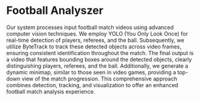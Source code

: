 # Football Analyszer

Our system processes input football match videos using advanced computer vision techniques. We employ YOLO (You Only Look Once) for real-time detection of players, referees, and the ball. Subsequently, we utilize ByteTrack to track these detected objects across video frames, ensuring consistent identification throughout the match. The final output is a video that features bounding boxes around the detected objects, clearly distinguishing players, referees, and the ball. Additionally, we generate a dynamic minimap, similar to those seen in video games, providing a top-down view of the match progression. This comprehensive approach combines detection, tracking, and visualization to offer an enhanced football match analysis experience.
